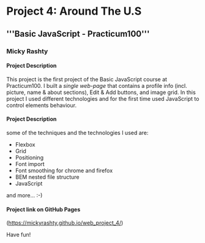 # Project 4: Around The U.S

## '''Basic JavaScript - Practicum100'''
### Micky Rashty

#### Project Description

This project is the first project of the Basic JavaScript course at Practicum100. 
I built a *single web-page* that contains a profile info (incl. picture, name & about sections), Edit & Add buttons, and image grid.
In this project I used different technologies and for the first time used JavaScript to control elements behaviour. 

#### Project Description

some of the techniques and the technologies I used are:
* Flexbox
* Grid
* Positioning
* Font import
* Font smoothing for chrome and firefox
* BEM nested file structure
* JavaScript

and more... :-)

#### Project link on GitHub Pages

(https://mickyrashty.github.io/web_project_4/)


Have fun!

